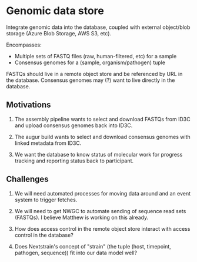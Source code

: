 # Genomic data store

Integrate genomic data into the database, coupled with external object/blob
storage (Azure Blob Storage, AWS S3, etc).

Encompasses:

* Multiple sets of FASTQ files (raw, human-filtered, etc) for a sample
* Consensus genomes for a (sample, organism/pathogen) tuple

FASTQs should live in a remote object store and be referenced by URL in the
database. Consensus genomes may (?) want to live directly in the database.

## Motivations

1. The assembly pipeline wants to select and download FASTQs from ID3C and
   upload consensus genomes back into ID3C.

2. The augur build wants to select and download consensus genomes with linked
   metadata from ID3C.

3. We want the database to know status of molecular work for progress tracking
   and reporting status back to participant.

## Challenges

1. We will need automated processes for moving data around and an event system
   to trigger fetches.

2. We will need to get NWGC to automate sending of sequence read sets (FASTQs).
   I believe Matthew is working on this already.

3. How does access control in the remote object store interact with access
   control in the database?

4. Does Nextstrain's concept of "strain" (the tuple (host, timepoint, pathogen,
   sequence)) fit into our data model well?
